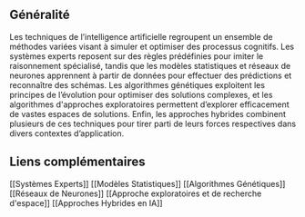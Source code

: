 ## Généralité

Les techniques de l’intelligence artificielle regroupent un ensemble de méthodes variées visant à simuler et optimiser des processus cognitifs. Les systèmes experts reposent sur des règles prédéfinies pour imiter le raisonnement spécialisé, tandis que les modèles statistiques et réseaux de neurones apprennent à partir de données pour effectuer des prédictions et reconnaître des schémas. Les algorithmes génétiques exploitent les principes de l’évolution pour optimiser des solutions complexes, et les algorithmes d'approches exploratoires permettent d’explorer efficacement de vastes espaces de solutions. Enfin, les approches hybrides combinent plusieurs de ces techniques pour tirer parti de leurs forces respectives dans divers contextes d’application.

## Liens complémentaires

[[Systèmes Experts]]
[[Modèles Statistiques]]
[[Algorithmes Génétiques]]
[[Réseaux de Neurones]]
[[Approche exploratoires et de recherche d'espace]]
[[Approches Hybrides en IA]]
